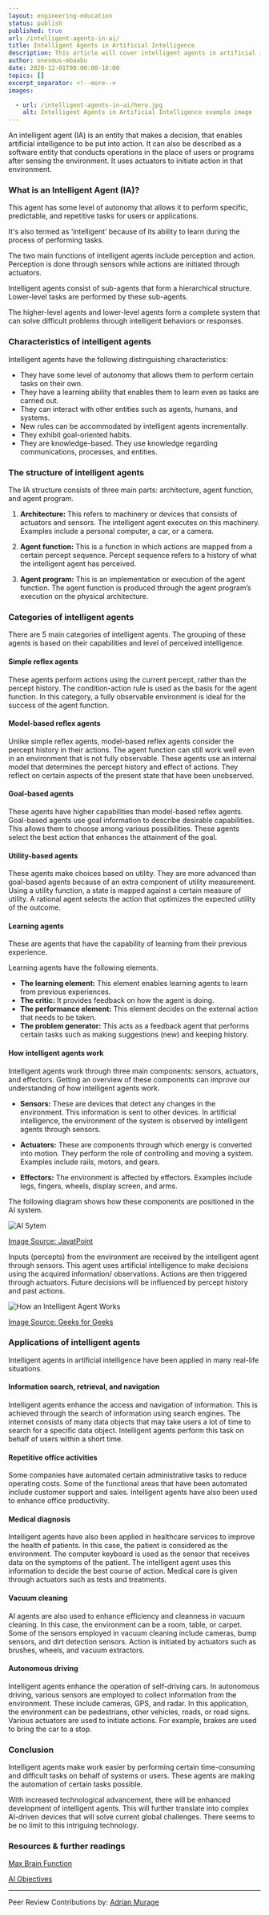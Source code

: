```yaml
---
layout: engineering-education
status: publish
published: true
url: /intelligent-agents-in-ai/
title: Intelligent Agents in Artificial Intelligence
description: This article will cover intelligent agents in artificial intelligence (AI) and the 3 main components such as architecture, agent function, and agent program.
author: onesmus-mbaabu
date: 2020-12-01T00:00:00-18:00
topics: []
excerpt_separator: <!--more-->
images:

  - url: /intelligent-agents-in-ai/hero.jpg
    alt: Intelligent Agents in Artificial Intelligence example image
---
```

An intelligent agent (IA) is an entity that makes a decision, that enables artificial intelligence to be put into action. It can also be described as a software entity that conducts operations in the place of users or programs after sensing the environment. It uses actuators to initiate action in that environment.
<!--more-->
### What is an Intelligent Agent (IA)?
This agent has some level of autonomy that allows it to perform specific, predictable, and repetitive tasks for users or applications.

It's also termed as ‘intelligent’ because of its ability to learn during the process of performing tasks.

The two main functions of intelligent agents include perception and action. Perception is done through sensors while actions are initiated through actuators.

Intelligent agents consist of sub-agents that form a hierarchical structure. Lower-level tasks are performed by these sub-agents.

The higher-level agents and lower-level agents form a complete system that can solve difficult problems through intelligent behaviors or responses.    

### Characteristics of intelligent agents
Intelligent agents have the following distinguishing characteristics:
- They have some level of autonomy that allows them to perform certain tasks on their own.
- They have a learning ability that enables them to learn even as tasks are carried out.
- They can interact with other entities such as agents, humans, and systems.
- New rules can be accommodated by intelligent agents incrementally.
- They exhibit goal-oriented habits.
- They are knowledge-based. They use knowledge regarding communications, processes, and entities.

### The structure of intelligent agents
The IA structure consists of three main parts: architecture, agent function, and agent program.

1. **Architecture:** This refers to machinery or devices that consists of actuators and sensors. The intelligent agent executes on this machinery. Examples include a personal computer, a car, or a camera.

2. **Agent function:** This is a function in which actions are mapped from a certain percept sequence. Percept sequence refers to a history of what the intelligent agent has perceived.

3. **Agent program:** This is an implementation or execution of the agent function. The agent function is produced through the agent program’s execution on the physical architecture.

### Categories of intelligent agents
There are 5 main categories of intelligent agents. The grouping of these agents is based on their capabilities and level of perceived intelligence.  

#### Simple reflex agents
These agents perform actions using the current percept, rather than the percept history. The condition-action rule is used as the basis for the agent function. In this category, a fully observable environment is ideal for the success of the agent function.

#### Model-based reflex agents
Unlike simple reflex agents, model-based reflex agents consider the percept history in their actions. The agent function can still work well even in an environment that is not fully observable. These agents use an internal model that determines the percept history and effect of actions. They reflect on certain aspects of the present state that have been unobserved.

#### Goal-based agents
These agents have higher capabilities than model-based reflex agents. Goal-based agents use goal information to describe desirable capabilities. This allows them to choose among various possibilities. These agents select the best action that enhances the attainment of the goal.

#### Utility-based agents
These agents make choices based on utility. They are more advanced than goal-based agents because of an extra component of utility measurement. Using a utility function, a state is mapped against a certain measure of utility. A rational agent selects the action that optimizes the expected utility of the outcome.

#### Learning agents
These are agents that have the capability of learning from their previous experience.

Learning agents have the following elements.
- **The learning element:** This element enables learning agents to learn from previous experiences.
- **The critic:** It provides feedback on how the agent is doing.
- **The performance element:** This element decides on the external action that needs to be taken.
- **The problem generator:** This acts as a feedback agent that performs certain tasks such as making suggestions (new) and keeping history.

#### How intelligent agents work
Intelligent agents work through three main components: sensors, actuators, and effectors. Getting an overview of these components can improve our understanding of how intelligent agents work.

- **Sensors:** These are devices that detect any changes in the environment. This information is sent to other devices. In artificial intelligence, the environment of the system is observed by intelligent agents through sensors.

- **Actuators:** These are components through which energy is converted into motion. They perform the role of controlling and moving a system. Examples include rails, motors, and gears.

- **Effectors:** The environment is affected by effectors. Examples include legs, fingers, wheels, display screen, and arms.

The following diagram shows how these components are positioned in the AI system.

![AI Sytem](/intelligent-agents-in-ai/ai-system.png)

[Image Source: JavatPoint](https://static.javatpoint.com/tutorial/ai/images/agents-in-ai.png)

Inputs (percepts) from the environment are received by the intelligent agent through sensors. This agent uses artificial intelligence to make decisions using the acquired information/ observations. Actions are then triggered through actuators. Future decisions will be influenced by percept history and past actions.

![How an Intelligent Agent Works](/intelligent-agents-in-ai/how-an-intelligent-agent-works.png)

[Image Source: Geeks for Geeks](https://www.cdn.geeksforgeeks.org/wp-content/uploads/ai3-1.png)

### Applications of intelligent agents
Intelligent agents in artificial intelligence have been applied in many real-life situations.

#### Information search, retrieval, and navigation
Intelligent agents enhance the access and navigation of information. This is achieved through the search of information using search engines. The internet consists of many data objects that may take users a lot of time to search for a specific data object. Intelligent agents perform this task on behalf of users within a short time.

#### Repetitive office activities
Some companies have automated certain administrative tasks to reduce operating costs. Some of the functional areas that have been automated include customer support and sales. Intelligent agents have also been used to enhance office productivity.

#### Medical diagnosis
Intelligent agents have also been applied in healthcare services to improve the health of patients. In this case, the patient is considered as the environment. The computer keyboard is used as the sensor that receives data on the symptoms of the patient. The intelligent agent uses this information to decide the best course of action. Medical care is given through actuators such as tests and treatments.

#### Vacuum cleaning
AI agents are also used to enhance efficiency and cleanness in vacuum cleaning. In this case, the environment can be a room, table, or carpet. Some of the sensors employed in vacuum cleaning include cameras, bump sensors, and dirt detection sensors. Action is initiated by actuators such as brushes, wheels, and vacuum extractors.  

#### Autonomous driving
Intelligent agents enhance the operation of self-driving cars. In autonomous driving, various sensors are employed to collect information from the environment. These include cameras, GPS, and radar. In this application, the environment can be pedestrians, other vehicles, roads, or road signs. Various actuators are used to initiate actions. For example, brakes are used to bring the car to a stop.

### Conclusion
Intelligent agents make work easier by performing certain time-consuming and difficult tasks on behalf of systems or users. These agents are making the automation of certain tasks possible.

With increased technological advancement, there will be enhanced development of intelligent agents. This will further translate into complex AI-driven devices that will solve current global challenges. There seems to be no limit to this intriguing technology.

### Resources & further readings
[Max Brain Function](https://maxbrainfunction.com/intelligent-agent-work-purpose/)

[AI Objectives](http://www.aiobjectives.com/2019/11/01/analysis-of-intelligent-agents-in-artificial-intelligence/)

---
Peer Review Contributions by: [Adrian Murage](/authors/adrian-murage/)
